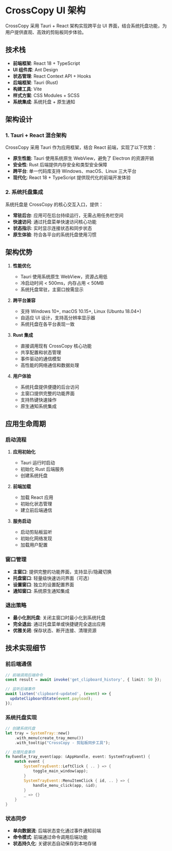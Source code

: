 # CrossCopy UI 架构

CrossCopy 采用 Tauri + React 架构实现跨平台 UI 界面，结合系统托盘功能，为用户提供直观、高效的剪贴板同步体验。

## 技术栈

- **前端框架**: React 18 + TypeScript
- **UI 组件库**: Ant Design
- **状态管理**: React Context API + Hooks
- **后端框架**: Tauri (Rust)
- **构建工具**: Vite
- **样式方案**: CSS Modules + SCSS
- **系统集成**: 系统托盘 + 原生通知

## 架构设计

### 1. Tauri + React 混合架构

CrossCopy 采用 Tauri 作为应用框架，结合 React 前端，实现了以下优势：

- **原生性能**: Tauri 使用系统原生 WebView，避免了 Electron 的资源开销
- **安全性**: Rust 后端提供内存安全和类型安全保障
- **跨平台**: 单一代码库支持 Windows、macOS、Linux 三大平台
- **现代化**: React 18 + TypeScript 提供现代化的前端开发体验

### 2. 系统托盘集成

系统托盘是 CrossCopy 的核心交互入口，提供：

- **常驻后台**: 应用可在后台持续运行，无需占用任务栏空间
- **快速访问**: 通过托盘菜单快速访问核心功能
- **状态指示**: 实时显示连接状态和同步状态
- **原生体验**: 符合各平台的系统托盘使用习惯

## 架构优势

1. **性能优化**
   - Tauri 使用系统原生 WebView，资源占用低
   - 冷启动时间 < 500ms，内存占用 < 50MB
   - 系统托盘常驻，主窗口按需显示

2. **跨平台兼容**
   - 支持 Windows 10+, macOS 10.15+, Linux (Ubuntu 18.04+)
   - 自适应 UI 设计，支持高分辨率显示器
   - 系统托盘在各平台表现一致

3. **Rust 集成**
   - 直接调用现有 CrossCopy 核心功能
   - 共享配置和状态管理
   - 事件驱动的通信模型
   - 高性能的网络通信和数据处理

4. **用户体验**
   - 系统托盘提供便捷的后台访问
   - 主窗口提供完整的功能界面
   - 支持热键快速操作
   - 原生通知系统集成

## 应用生命周期

### 启动流程

1. **应用初始化**
   - Tauri 运行时启动
   - 初始化 Rust 后端服务
   - 创建系统托盘

2. **前端加载**
   - 加载 React 应用
   - 初始化状态管理
   - 建立前后端通信

3. **服务启动**
   - 启动剪贴板监听
   - 初始化网络发现
   - 加载用户配置

### 窗口管理

- **主窗口**: 提供完整的功能界面，支持显示/隐藏切换
- **托盘窗口**: 轻量级快速访问界面（可选）
- **设置窗口**: 独立的设置配置界面
- **通知窗口**: 系统原生通知集成

### 退出策略

- **最小化到托盘**: 关闭主窗口时最小化到系统托盘
- **完全退出**: 通过托盘菜单或快捷键完全退出应用
- **优雅关闭**: 保存状态、断开连接、清理资源

## 技术实现细节

### 前后端通信

```typescript
// 前端调用后端命令
const result = await invoke('get_clipboard_history', { limit: 50 });

// 监听后端事件
await listen('clipboard-updated', (event) => {
  updateClipboardState(event.payload);
});
```

### 系统托盘实现

```rust
// 创建系统托盘
let tray = SystemTray::new()
    .with_menu(create_tray_menu())
    .with_tooltip("CrossCopy - 剪贴板同步工具");

// 处理托盘事件
fn handle_tray_event(app: &AppHandle, event: SystemTrayEvent) {
    match event {
        SystemTrayEvent::LeftClick { .. } => {
            toggle_main_window(app);
        }
        SystemTrayEvent::MenuItemClick { id, .. } => {
            handle_menu_click(app, &id);
        }
        _ => {}
    }
}
```

### 状态同步

- **单向数据流**: 后端状态变化通过事件通知前端
- **命令模式**: 前端通过命令调用后端功能
- **状态持久化**: 关键状态自动保存到本地存储